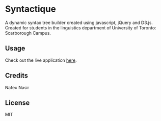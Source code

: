# Syntactique

A dynamic syntax tree builder created using javascript, jQuery and D3.js. Created for students in the linguistics department of University of Toronto: Scarborough Campus.

## Usage

Check out the live application [here](http://nafeu.com/syntactique).

## Credits

Nafeu Nasir

## License

MIT